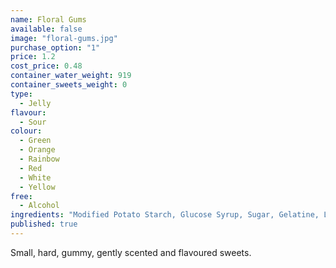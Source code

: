 ```yaml
---
name: Floral Gums
available: false
image: "floral-gums.jpg"
purchase_option: "1"
price: 1.2
cost_price: 0.48
container_water_weight: 919
container_sweets_weight: 0
type: 
  - Jelly
flavour: 
  - Sour
colour: 
  - Green
  - Orange
  - Rainbow
  - Red
  - White
  - Yellow
free: 
  - Alcohol
ingredients: "Modified Potato Starch, Glucose Syrup, Sugar, Gelatine, Lactic Acid, Vegetable Oil, Glazing Agents (Carnauba Wax, Beeswax). Colours: Anthocyanins, Paprika Extract, Curcumin"
published: true
---
```

Small, hard, gummy, gently scented and flavoured sweets.